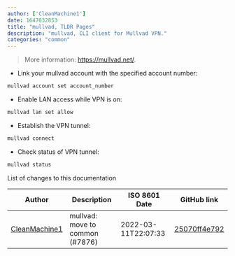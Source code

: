 ```yaml
---
author: ['CleanMachine1']
date: 1647032853
title: "mullvad, TLDR Pages"
description: "mullvad, CLI client for Mullvad VPN."
categories: "common"
---
```

> More information: <https://mullvad.net/>.

- Link your mullvad account with the specified account number:

```bash
mullvad account set account_number
```

- Enable LAN access while VPN is on:

```bash
mullvad lan set allow
```

- Establish the VPN tunnel:

```bash
mullvad connect
```

- Check status of VPN tunnel:

```bash
mullvad status
```
List of changes to this documentation


Author | Description | ISO 8601 Date | GitHub link
------|-----|-----|-----
[CleanMachine1](mailto:78213164+CleanMachine1@users.noreply.github.com) | mullvad: move to common (#7876) | 2022-03-11T22:07:33 | [25070ff4e792](https://github.com/tldr-pages/tldr/commit/25070ff4e792820ee5e6c9706d0b4f4f76392e13)

